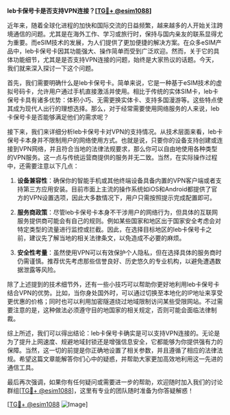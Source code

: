 **leb卡保号卡是否支持VPN连接？[[TG💪+ @esim1088](https://t.me/s/esim1088)]**

近年来，随着全球化进程的加快和国际交流的日益频繁，越来越多的人开始关注跨境通信的问题。尤其是在海外工作、学习或旅行时，保持与国内亲友的联系显得尤为重要。而eSIM技术的发展，为人们提供了更加便捷的解决方案。在众多eSIM产品中，leb卡保号卡因其功能强大、操作简单而受到广泛欢迎。然而，关于它的具体功能细节，尤其是是否支持VPN连接的问题，始终是大家热议的话题。今天，我们就来深入探讨一下这个问题。

首先，我们需要明确什么是leb卡保号卡。简单来说，它是一种基于eSIM技术的虚拟号码卡，允许用户通过手机直接激活并使用。相比于传统的实体SIM卡，leb卡保号卡具有诸多优势：体积小巧、无需更换实体卡、支持多国漫游等。这些特点使其成为现代人出行的理想选择。那么，对于经常需要使用网络服务的人来说，leb卡保号卡是否能够满足他们的需求呢？

接下来，我们来详细分析leb卡保号卡对VPN的支持情况。从技术层面来看，leb卡保号卡本身并不限制用户的网络使用方式。也就是说，只要你的设备支持创建或连接到VPN网络，并且符合当地的法律法规要求，那么你可以自由地使用各种类型的VPN服务。这一点与传统运营商提供的服务并无二致。当然，在实际操作过程中，还需要注意以下几点：

1. **设备兼容性**：确保你的智能手机或其他终端设备具备内置的VPN客户端或者支持第三方应用安装。目前市面上主流的操作系统如iOS和Android都提供了官方的VPN设置选项，因此大多数情况下，用户只需按照提示完成配置即可。

2. **服务商政策**：尽管leb卡保号卡本身不干涉用户的网络行为，但具体的互联网服务提供商可能会有自己的规则。例如某些国家和地区出于国家安全考虑会对特定类型的流量进行监控或拦截。因此，在选择目标地区的leb卡保号卡之前，建议先了解当地的相关法律条文，以免造成不必要的麻烦。

3. **安全性考量**：虽然使用VPN可以有效保护个人隐私，但在选择具体的服务商时仍需谨慎。推荐优先考虑那些信誉良好、历史悠久的专业机构，以避免遭遇数据泄露等风险。

除了上述提到的技术细节外，还有一些小技巧可以帮助你更好地利用leb卡保号卡结合VPN的优势。比如，当你身处国外时，可以通过切换至本地化的IP地址来享受更优惠的价格；同时也可以利用加密隧道绕过地域限制访问某些受限网站。不过需要注意的是，这种做法必须遵守目的地国家的相关规定，否则可能会面临法律制裁。

综上所述，我们可以得出结论：leb卡保号卡确实是可以支持VPN连接的。无论是为了提升上网速度、规避地域封锁还是增强信息安全，它都能够为你提供强有力的保障。当然，这一切的前提是你正确地设置了相关参数，并且遵循了相应的法律法规。希望这篇文章能解答你们心中的疑惑，并帮助大家更加高效地利用这一先进的通信工具。

最后再次强调，如果你有任何疑问或需要进一步的帮助，欢迎随时加入我们的讨论群组[[TG💪+ @esim1088](https://t.me/s/esim1088)]，这里有专业的团队随时准备为你答疑解惑！

[[TG💪+ @esim1088](https://t.me/s/esim1088) ![Image](https://i.postimg.cc/4NQfJmqS/Snipaste-2025-05-13-00-14-12.png)]